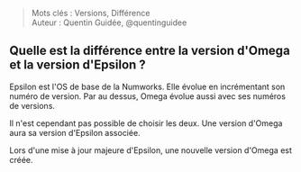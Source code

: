 > Mots clés : Versions, Différence  
> Auteur : Quentin Guidée, @quentinguidee

## Quelle est la différence entre la version d'Omega et la version d'Epsilon ?

Epsilon est l'OS de base de la Numworks. Elle évolue en incrémentant son numéro de version. Par au dessus, Omega évolue aussi avec ses numéros de versions.

Il n'est cependant pas possible de choisir les deux. Une version d'Omega aura sa version d'Epsilon associée.

Lors d'une mise à jour majeure d'Epsilon, une nouvelle version d'Omega est créée.
